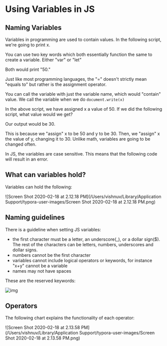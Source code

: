 <!--Variables-->

# Using Variables in JS

## Naming Variables

Variables in programming are used to contain values. In the following script, we're going to print x. 

You can use two key words which both essentially function the same to create a variable. Either "var" or "let"

<script>
  var x = 50;
  document.write(x);    
</script>

<script>
  let x = 50;
  document.write(x);    
</script>

Both would print "50."

Just like most programming languages, the "=" doesn't strictly mean "equals to" but rather is the assignment operator. 

You can call the variable with just the variable name, which would "contain" value. We call the variable when we do `document.write(x)`

In the above script, we have assigned x a value of 50. If we did the following script, what value would we get? 

<script>
  var x = 50;
  var y = 30; 
  var x = y;
  document.write(x);
</script>

Our output would be 30. 

This is because we "assign" x to be 50 and y to be 30. Then, we "assign" x the value of y, changing it to 30. Unlike math, variables are going to be changed often. 

In JS, the variables are case sensitive. This means that the following code will result in an error. 

<script>
  var x = 50;
  document.write(X);    
</script>

## What can variables hold? 

Variables can hold the following: 

![Screen Shot 2020-02-18 at 2.12.18 PM](/Users/vishnuv/Library/Application Support/typora-user-images/Screen Shot 2020-02-18 at 2.12.18 PM.png)

## Naming guidelines

There is a guideline when setting JS variables: 

- the first character must be a letter, an underscore(_), or a dollar sign($). The rest of the characters can be letters, numbers, underscores and dollar signs. 
- numbers cannot be the first character
- variables cannot include logical operators or keywords, for instance "x+y" cannot be a variable
- names may not have spaces

These are the reserved keywords:

![img](https://api.sololearn.com/DownloadFile?id=2741)

## Operators

The following chart explains the functionality of each operator:

![Screen Shot 2020-02-18 at 2.13.58 PM](/Users/vishnuv/Library/Application Support/typora-user-images/Screen Shot 2020-02-18 at 2.13.58 PM.png)